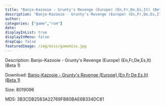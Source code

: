 ```yaml
---
title: "Banjo-Kazooie - Grunty's Revenge (Europe) (En,Fr,De,Es,It) (Beta 1)"
description: "Banjo-Kazooie - Grunty's Revenge (Europe) (En,Fr,De,Es,It) (Beta 1)"
author: 
categories: ["game","rom"]
date: 
displayInList: true
displayInMenu: false
dropCap: false
featuredImage: /img/miss/gamemiss.jpg
---
```


Description: Banjo-Kazooie - Grunty's Revenge (Europe) (En,Fr,De,Es,It) (Beta 1)

Download: <a style="text-decoration:underline;" href="https://mega.nz/#!7eQilKgJ!G6ca6kV50IhB4tuxBP_YNaKibZlJ3NDXnejMls1pq-c" target = "_blank" rel = "nofollow" > Banjo-Kazooie - Grunty's Revenge (Europe) (En,Fr,De,Es,It) (Beta 1)</a>

Size: 8019096

MD5: 3B3CDB2583A22769FB80BAE6B334DC81

